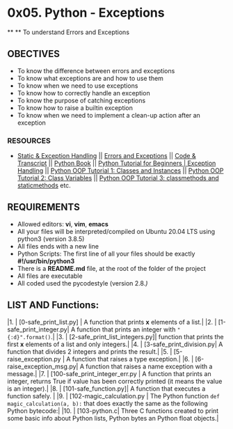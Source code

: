 # 0x05. Python - Exceptions

** ** To understand Errors and Exceptions
## OBECTIVES
* To know the difference between errors and exceptions
* To know what exceptions are and how to use them
* To know when we need to use exceptions
* To know how to correctly handle an exception
* To know the purpose of catching exceptions
* To know how to raise a builtin exception
* To know when we need to implement a clean-up action after an exception

### RESOURCES
* [Static & Exception Handling](https://www.youtube.com/watch?v=7vbgD-3s-w4) || [Errors and Exceptions](https://docs.python.org/3/tutorial/errors.html) || [Code & Transcript](http://goo.gl/QqtV7L) || [Python Book](http://amzn.to/2aapV6S) || [Python Tutorial for Beginners | Exception Handling](https://www.youtube.com/watch?v=6SPDvPK38tw) || [Python OOP Tutorial 1: Classes and Instances](https://www.youtube.com/watch?v=ZDa-Z5JzLYM) || [Python OOP Tutorial 2: Class Variables](https://www.youtube.com/watch?v=BJ-VvGyQxho) || [Python OOP Tutorial 3: classmethods and staticmethods](https://www.youtube.com/watch?v=rq8cL2XMM5M) etc.

## REQUIREMENTS
* Allowed editors: **vi**, **vim**, **emacs**
* All your files will be interpreted/compiled on Ubuntu 20.04 LTS using python3 (version 3.8.5)
* All files ends with a new line
* Python Scripts: The first line of all your files should be exactly **#!/usr/bin/python3**
* There is a **README.md** file, at the root of the folder of the project
* All files are executable
* All coded used the pycodestyle (version 2.8.*)*

## LIST AND Functions:

|1. | [0-safe_print_list.py] | A function that prints **x** elements of a list.|
|2. | [1-safe_print_integer.py| A function that prints an integer with ``"{:d}".format()``.|
|3. | [2-safe_print_list_integers.py]| function that prints the first **x** elements of a list and only integers.|
|4. | [3-safe_print_division.py| A function that divides 2 integers and prints the result.|
|5. | [5-raise_exception.py | A function that raises a type exception.|
|6. | [6-raise_exception_msg.py| A function that raises a name exception with a message.|
|7. | [100-safe_print_integer_err.py | A function that prints an integer, returns True if value has been correctly printed (it means the value is an integer).|
|8. | [101-safe_function.py]| A function that executes a function safely. |
|9. | [102-magic_calculation.py | The Python function ``def magic_calculation(a, b):`` that does exactly the same as the following Python bytecode:|
|10. | [103-python.c| Three C functions created to print some basic info about Python lists, Python bytes an Python float objects.|
